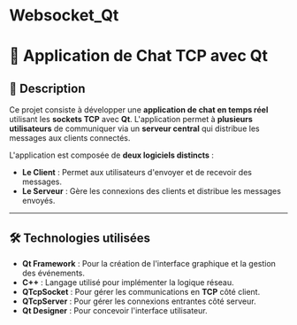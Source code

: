 ﻿# Websocket_Qt
# 💬 Application de Chat TCP avec Qt

## 📝 Description

Ce projet consiste à développer une **application de chat en temps réel** utilisant les **sockets TCP** avec **Qt**. L'application permet à **plusieurs utilisateurs** de communiquer via un **serveur central** qui distribue les messages aux clients connectés.

L'application est composée de **deux logiciels distincts** :
- **Le Client** : Permet aux utilisateurs d'envoyer et de recevoir des messages.
- **Le Serveur** : Gère les connexions des clients et distribue les messages envoyés.

---

## 🛠️ Technologies utilisées

- **Qt Framework** : Pour la création de l'interface graphique et la gestion des événements.
- **C++** : Langage utilisé pour implémenter la logique réseau.
- **QTcpSocket** : Pour gérer les communications en **TCP** côté client.
- **QTcpServer** : Pour gérer les connexions entrantes côté serveur.
- **Qt Designer** : Pour concevoir l'interface utilisateur.
